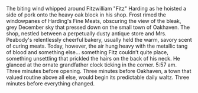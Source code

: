 The biting wind whipped around Fitzwilliam "Fitz" Harding as he hoisted a side of pork onto the heavy oak block in his shop. Frost rimed the windowpanes of Harding's Fine Meats, obscuring the view of the bleak, grey December sky that pressed down on the small town of Oakhaven. The shop, nestled between a perpetually dusty antique store and Mrs. Peabody's relentlessly cheerful bakery, usually held the warm, savory scent of curing meats. Today, however, the air hung heavy with the metallic tang of blood and something else… something Fitz couldn’t quite place, something unsettling that prickled the hairs on the back of his neck. He glanced at the ornate grandfather clock ticking in the corner.  5:57 am. Three minutes before opening. Three minutes before Oakhaven, a town that valued routine above all else, would begin its predictable daily waltz. Three minutes before everything changed.
